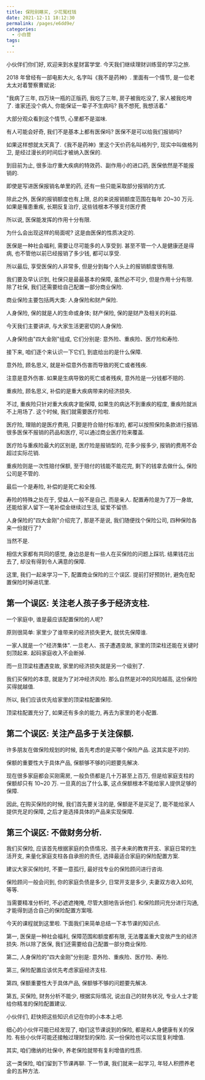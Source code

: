 ```yaml
---
title: 保险别瞎买, 少花冤枉钱
date: 2021-12-11 18:12:30
permalink: /pages/e6dd9e/
categories:
  - 小白营
tags:
  -
---
```


小伙伴们你们好, 欢迎来到水星财富学堂. 今天我们继续理财训练营的学习之旅.

2018 年曾经有一部电影大火, 名字叫《我不是药神》. 里面有一个情节, 是一位老太太对着警察曹斌说:

"我病了三年, 四万块一瓶的正版药, 我吃了三年, 房子被我吃没了, 家人被我吃垮了. 谁家还没个病人, 你能保证一辈子不生病吗? 我不想死, 我想活着."

大部分观众看到这个情节, 心里都不是滋味.

有人可能会好奇, 我们不是基本上都有医保吗? 医保不是可以给我们报销吗?

如果这样想就太天真了.《我不是药神》里这个天价药名叫格列宁, 现实中叫做格列卫, 是经过漫长的时间后才被纳入医保的.

到目前为止, 很多治疗重大疾病的特效药、副作用小的进口药, 医保依然是不能报销的.

即使是写进医保报销名单里的药, 还有一些只能采取部分报销的方式.

除此之外, 医保的报销额度也有上限, 总的来说报销额度范围在每年 20~30 万元. 如果是罹患重疾, 长期反复治疗, 这些钱根本不够支付医疗费

所以说, 医保能发挥的作用十分有限.

为什么会出现这样的局面呢? 这是由医保的性质决定的.

医保是一种社会福利, 需要让尽可能多的人享受到. 甚至不管一个人是健康还是得病, 也不管他以前已经报销了多少钱, 都可以享受.

所以最后, 享受医保的人非常多, 但是分到每个人头上的报销额度很有限.

我们要及早认识到, 社保只是最最基本的保障, 虽然必不可少, 但是作用十分有限. 除了社保, 我们还需要给自己配置一部分商业保险.

商业保险主要包括两大类: 人身保险和财产保险.

人身保险, 保的就是人的生命或身体; 财产保险, 保的是财产及相关的利益.

今天我们主要讲讲, 与大家生活更密切的人身保险.

人身保险由"四大金刚"组成, 它们分别是: 意外险、重疾险、医疗险和寿险.

接下来, 咱们逐个来认识一下它们, 到底给出的是什么保障.

意外险, 顾名思义, 就是补偿意外伤害而导致的死亡或者残疾.

注意是意外伤害. 如果是生病导致的死亡或者残疾, 意外险是一分钱都不赔的.

重疾险, 顾名思义, 补偿的是重大疾病带来的经济损失.

不过, 重疾险只针对重大疾病才能保障, 如果生的病达不到重疾的程度, 重疾险就派不上用场了. 这个时候, 我们就需要医疗险啦.

医疗险, 理赔的是医疗费用, 只要是符合赔付标准的, 都可以按照保险条款进行报销. 很多医保不报销的药品和医疗, 可以通过商业医疗险来覆盖.

医疗险与重疾险最大的区别是, 医疗险是报销型的, 花多少报多少, 报销的费用不会超过实际花销.

重疾险则是一次性赔付保额, 至于赔付的钱能不能花完, 剩下的钱拿去做什么, 保险公司是不管的.

最后一个是寿险, 补偿的是死亡和全残.

寿险的特殊之处在于, 受益人一般不是自己, 而是亲人. 配置寿险是为了万一身故, 还能给家人留下一笔补偿金继续过生活, 留爱不留债.

人身保险的"四大金刚"介绍完了, 那是不是说, 我们随便找个保险公司, 四种保险各来一份就行了?

当然不是.

相信大家都有共同的感觉, 身边总是有一些人在买保险的问题上踩坑. 结果钱花出去了, 却没有得到令人满意的保障.

这里, 我们一起来学习一下, 配置商业保险的三个误区. 提前打好预防针, 避免在配置保险时掉进坑里.

## 第一个误区: 关注老人孩子多于经济支柱.

一个家庭中, 谁是最应该配置保险的人呢?

原则很简单: 家里少了谁带来的经济损失更大, 就优先保障谁.

一家人就是一个"经济集体". 一旦老人、孩子遭遇变故, 家里的顶梁柱还能在关键时刻顶起来. 起码家庭收入不会断掉.

而一旦顶梁柱遭遇变故, 家里的经济损失就是另一个级别了.

我们买保险的本意, 就是为了对冲经济风险. 那么自然是对冲的风险越高, 这份保险买得就越值.

所以, 我们应该优先给家里的顶梁柱配置保险.

顶梁柱配置充分了, 如果还有多余的能力, 再去为家里的老小配置.

## 第二个误区: 关注产品多于关注保额.

许多朋友在做保险规划的时候, 首先考虑的是买哪个保险产品. 这其实是不对的.

保额的重要性大于具体产品, 保额够不够的问题要先解决.

现在很多家庭都会买刚需房, 一般负债都是几十万甚至上百万, 但是给家庭支柱的保额却只有 10~20 万. 一旦真的出了什么事, 这点保额根本不能给家人提供足够的保障.

因此, 在购买保险的时候, 我们首先要关注的是, 保额是不是买足了, 能不能给家人提供充足的保障, 之后才是选择具体的产品来实现保障.

## 第三个误区: 不做财务分析.

我们买保险, 应该首先根据家庭的负债情况、孩子未来的教育开支、家庭日常的生活开支, 来量化家庭支柱各自承担的责任, 选择最适合家庭的保险配置方案.

建议大家买保险时, 不要一意孤行, 最好找专业的保险顾问进行咨询.

保险顾问一般会问到, 你的家庭负债是多少, 日常开支是多少, 夫妻双方收入如何, 等等.

当需要精准分析时, 不必遮遮掩掩, 尽管大胆地告诉他们. 和保险顾问充分进行沟通, 才能得到适合自己的保险配置方案哦.

今天的课程就到这里啦. 下面我们来简单总结一下本节课的知识点.

第一, 医保是一种社会福利, 保障范围和额度都有限, 无法覆盖重大变故产生的经济损失. 所以除了医保, 我们还需要给自己配置一部分商业保险.

第二, 人身保险的"四大金刚"分别是: 意外险、重疾险、医疗险、寿险.

第三, 保险配置应该优先考虑家庭经济支柱.

第四, 保额重要性大于具体产品, 保额够不够的问题要先解决.

第五, 买保险, 财务分析不能少, 根据实际情况, 说出自己的财务状况, 专业人士才能给你精准的保险配置建议.

小伙伴们, 赶快把这些知识点记在你的小本本上吧.

细心的小伙伴可能已经发现了, 咱们这节课说到的保险, 都是和人身健康有关的保险. 有些小伙伴可能还接触过理财型的保险. 买一份保险也可以实现复利增值.

其实, 咱们缴纳的社保中, 养老保险就带有复利增值的性质.

这一类保险, 咱们留到下节课再聊. 下一节课, 我们就来一起学习, 年轻人积攒养老金的五种方法.
